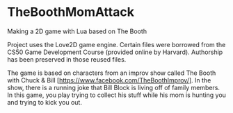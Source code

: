 # TheBoothMomAttack
Making a 2D game with Lua based on The Booth

Project uses the Love2D game engine. Certain files were borrowed from the CS50 Game Development Course (provided online by Harvard). Authorship has been preserved in those reused files.

The game is based on characters from an improv show called The Booth with Chuck & Bill [https://www.facebook.com/TheBoothImprov/]. In the show, there is a running joke that Bill Block is living off of family members. In this game, you play trying to collect his stuff while his mom is hunting you and trying to kick you out.
